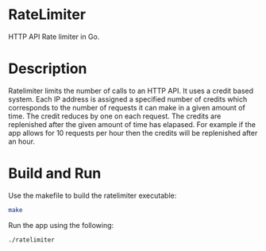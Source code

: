 # RateLimiter

HTTP API Rate limiter in Go.

# Description

Ratelimiter limits the number of calls to an HTTP API. It uses a credit based system. Each IP address is assigned a specified number of credits which corresponds to the number of requests it can make in a given amount of time. The credit reduces by one on each request. The credits are replenished after the given amount of time has elapased. For example if the app allows for 10 requests per hour then the credits will be replenished after an hour.

# Build and Run

Use the makefile to build the ratelimiter executable:

```bash
make
```

Run the app using the following:

```bash
./ratelimiter
```
